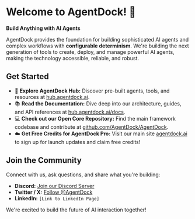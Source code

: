 # Welcome to AgentDock! 👋

**Build Anything with AI Agents**

AgentDock provides the foundation for building sophisticated AI agents and complex workflows with **configurable determinism**. We're building the next generation of tools to create, deploy, and manage powerful AI agents, making the technology accessible, reliable, and robust.

## Get Started

*   🚀 **Explore AgentDock Hub:** Discover pre-built agents, tools, and resources at [hub.agentdock.ai](https://hub.agentdock.ai).
*   📚 **Read the Documentation:** Dive deep into our architecture, guides, and API references at [hub.agentdock.ai/docs](https://hub.agentdock.ai/docs).
*   💻 **Check out our Open Core Repository:** Find the main framework codebase and contribute at [github.com/AgentDock/AgentDock](https://github.com/AgentDock/AgentDock).
*   ☁️ **Get Free Credits for AgentDock Pro:** Visit our main site [agentdock.ai](https://agentdock.ai) to sign up for launch updates and claim free credits!

## Join the Community

Connect with us, ask questions, and share what you're building:

*   **Discord:** [Join our Discord Server](https://discord.gg/fDYFFmwuRA)
*   **Twitter / X:** [Follow @AgentDock](https://x.com/agentdock)
*   **LinkedIn:** `[Link to LinkedIn Page]`

We're excited to build the future of AI interaction together!
